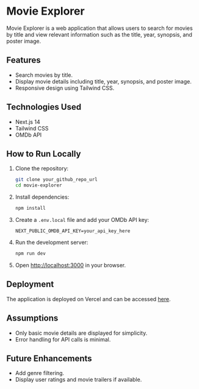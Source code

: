 # Movie Explorer

Movie Explorer is a web application that allows users to search for movies by title and view relevant information such as the title, year, synopsis, and poster image.

## Features

- Search movies by title.
- Display movie details including title, year, synopsis, and poster image.
- Responsive design using Tailwind CSS.

## Technologies Used

- Next.js 14
- Tailwind CSS
- OMDb API

## How to Run Locally

1. Clone the repository:

   ```bash
   git clone your_github_repo_url
   cd movie-explorer
   ```

2. Install dependencies:

   ```bash
   npm install
   ```

3. Create a `.env.local` file and add your OMDb API key:

   ```
   NEXT_PUBLIC_OMDB_API_KEY=your_api_key_here
   ```

4. Run the development server:

   ```bash
   npm run dev
   ```

5. Open [http://localhost:3000](http://localhost:3000) in your browser.

## Deployment

The application is deployed on Vercel and can be accessed [here](your_deployed_app_url).

## Assumptions

- Only basic movie details are displayed for simplicity.
- Error handling for API calls is minimal.

## Future Enhancements

- Add genre filtering.
- Display user ratings and movie trailers if available.

```

```
